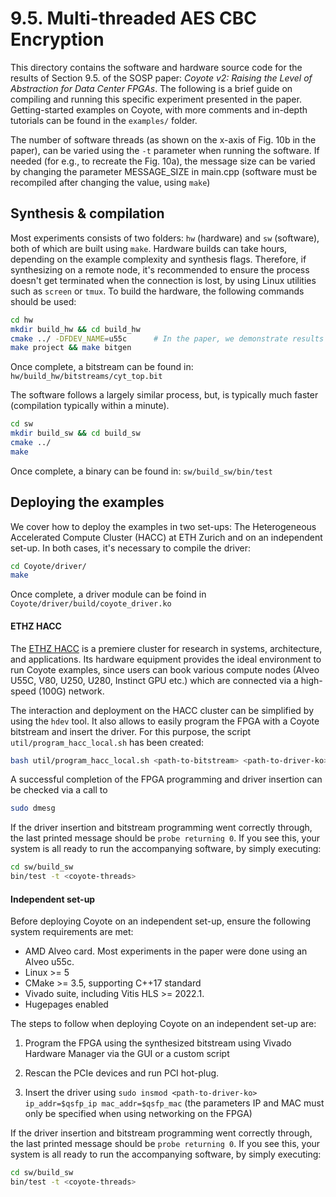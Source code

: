 # 9.5. Multi-threaded AES CBC Encryption

This directory contains the software and hardware source code for the results of Section 9.5. of the SOSP paper: *Coyote v2: Raising the Level of Abstraction for Data Center FPGAs*.
The following is a brief guide on compiling and running this specific experiment presented in the paper. 
Getting-started examples on Coyote, with more comments and in-depth tutorials can be found in the `examples/` folder.

The number of software threads (as shown on the x-axis of Fig. 10b in the paper), can be varied using the `-t` parameter when running the software. If needed (for e.g., to recreate the Fig. 10a), the message size can be varied by changing the parameter MESSAGE_SIZE in main.cpp (software must be recompiled after changing the value, using `make`)

## Synthesis & compilation 
Most experiments consists of two folders: `hw` (hardware) and `sw` (software), both of which are built using `make`. Hardware builds can take hours, depending on the example complexity and synthesis flags. Therefore, if synthesizing on a remote node, it's recommended to ensure the process doesn't get terminated when the connection is lost, by using Linux utilities such as `screen` or `tmux`. To build the hardware, the following commands should be used:
```bash
cd hw
mkdir build_hw && cd build_hw                
cmake ../ -DFDEV_NAME=u55c      # In the paper, we demonstrate results on the Alveo u55c; the device can also be changed to an Alveo u280 or Alveo u250
make project && make bitgen
```

Once complete, a bitstream can be found in: `hw/build_hw/bitstreams/cyt_top.bit`

The software follows a largely similar process, but, is typically much faster (compilation typically within a minute).
```bash
cd sw
mkdir build_sw && cd build_sw                
cmake ../
make
```
Once complete, a binary can be found in: `sw/build_sw/bin/test`


## Deploying the examples
We cover how to deploy the examples in two set-ups: The Heterogeneous Accelerated Compute Cluster (HACC) at ETH Zurich and on an independent set-up. In both cases, it's necessary to compile the driver:
```bash
cd Coyote/driver/
make
```

Once complete, a driver module can be foind in `Coyote/driver/build/coyote_driver.ko`

#### ETHZ HACC
The [ETHZ HACC](https://github.com/fpgasystems/hacc/tree/main) is a premiere cluster for research in systems, architecture, and applications. Its hardware equipment provides the ideal environment to run Coyote examples, since users can book various compute nodes (Alveo U55C, V80, U250, U280, Instinct GPU etc.) which are connected via a high-speed (100G) network.

The interaction and deployment on the HACC cluster can be simplified by using the `hdev` tool. It also allows to easily program the FPGA with a Coyote bitstream and insert the driver. For this purpose, the script `util/program_hacc_local.sh` has been created:
```bash
bash util/program_hacc_local.sh <path-to-bitstream> <path-to-driver-ko>
```

A successful completion of the FPGA programming and driver insertion can be checked via a call to
```bash
sudo dmesg
```

If the driver insertion and bitstream programming went correctly through, the last printed message should be `probe returning 0`. If you see this, your system is all ready to run the accompanying software, by simply executing:

```bash
cd sw/build_sw
bin/test -t <coyote-threads>
```

#### Independent set-up
Before deploying Coyote on an independent set-up, ensure the following system requirements are met:
- AMD Alveo card. Most experiments in the paper were done using an Alveo u55c.
- Linux >= 5
- CMake >= 3.5, supporting C++17 standard
- Vivado suite, including Vitis HLS >= 2022.1. 
- Hugepages enabled

The steps to follow when deploying Coyote on an independent set-up are:
1. Program the FPGA using the synthesized bitstream using Vivado Hardware Manager via the GUI or a custom script

2. Rescan the PCIe devices and run PCI hot-plug.

3. Insert the driver using `sudo insmod <path-to-driver-ko> ip_addr=$qsfp_ip mac_addr=$qsfp_mac` (the parameters IP and MAC must only be specified when using networking on the FPGA)

If the driver insertion and bitstream programming went correctly through, the last printed message should be `probe returning 0`. If you see this, your system is all ready to run the accompanying software, by simply executing:

```bash
cd sw/build_sw
bin/test -t <coyote-threads>
```
